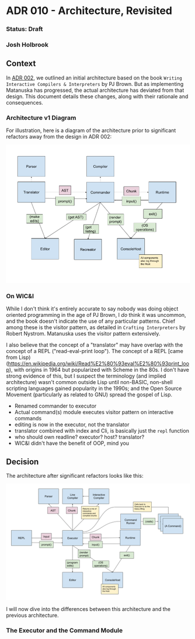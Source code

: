 # ADR 010 - Architecture, Revisited
### Status: Draft
### Josh Holbrook

## Context

In [ADR 002](./002-architecture.md), we outlined an initial architecture
based on the book `Writing Interactive Compilers & Interpreters` by PJ Brown.
But as implementing Matanuska has progressed, the actual architecture has
deviated from that design. This document details these changes, along with
their rationale and consequences.

### Architecture v1 Diagram

For illustration, here is a diagram of the architecture prior to significant
refactors away from the design in ADR 002:

![](./fig/010-01-architecture-v1.png)

### On WIC&I

While I don't think it's entirely accurate to say nobody was doing object
oriented programming in the age of PJ Brown, I *do* think it was uncommon,
and the book doesn't indicate the use of any particular patterns. Chief
among these is the visitor pattern, as detailed in `Crafting Interpreters`
by Robert Nystrom. Matanuska uses the visitor pattern extensively.

I also believe that the concept of a "translator" may have overlap with the
concept of a REPL ("read-eval-print loop"). The concept of a REPL
[came from Lisp)(https://en.wikipedia.org/wiki/Read%E2%80%93eval%E2%80%93print_loop),
with origins in 1964 but popularized with Scheme in the 80s. I don't have
strong evidence of this, but I suspect the terminology (and implied
architecture) wasn't common outside Lisp until non-BASIC, non-shell scripting
languages gained popularity in the 1990s; and the Open Source Movement
(particularly as related to GNU) spread the gospel of Lisp.


  - Renamed commander to executor
  - Actual command(s) module executes visitor pattern on interactive commands
  - editing is now in the executor, not the translator
  - translator combined with index and Cli, is basically just the `repl`
    function
  - who should own readline? executor? host? translator?
  - WIC&I didn't have the benefit of OOP, mind you

## Decision

The architecture after significant refactors looks like this:

![](./fig/010-02-architecture-v2.png)

I will now dive into the differences between this architecture and the
previous architecture.

### The Executor and the Command Module


